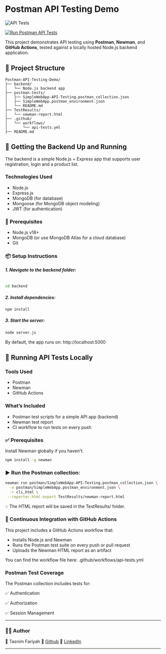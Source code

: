 # Postman API Testing Demo
![API Tests](https://github.com/tfariyah31/Postman-API-Testing-Demo/actions/workflows/main.yml/badge.svg)

[![Run Postman API Tests](https://github.com/tfariyah31/Postman-API-Testing-Demo/actions/workflows/main.yml/badge.svg)](https://github.com/tfariyah31/Postman-API-Testing-Demo/actions/workflows/main.yml)

This project demonstrates API testing using **Postman**, **Newman**, and **GitHub Actions**, tested against a locally hosted Node.js backend application.

## 📁 Project Structure
```
Postman-API-Testing-Demo/
├── backend/
│   └── Node.js backend app
├── postman-tests/
│   ├── SimpleWebApp-API-Testing.postman_collection.json
│   ├── SimpleWebApp.postman_environment.json
│   └── README.md 
├── TestResults/
│   └── newman-report.html
├── .github/
│   └── workflows/
│       └── api-tests.yml 
├── README.md

```


## 🚀 Getting the Backend Up and Running

The backend is a simple Node.js + Express app that supports user registration, login and a product list.

### Technologies Used

- Node.js
- Express.js
- MongoDB (for database)
- Mongoose (for MongoDB object modeling)
- JWT (for authentication)

### 🔧 Prerequisites
- Node.js v18+
- MongoDB (or use MongoDB Atlas for a cloud database)
- Git

### 📦 Setup Instructions
##### 1. Navigate to the backend folder:

```bash

cd backend
```

##### 2. Install dependencies:

```bash
npm install
```

##### 3. Start the server:

```bash
node server.js
```

By default, the app runs on:
http://localhost:5000

## 🔬 Running API Tests Locally

### Tools Used
- Postman
- Newman
- GitHub Actions

### What’s Included
- Postman test scripts for a simple API app (backend)
- Newman test report
- CI workflow to run tests on every push

### ✅ Prerequisites
Install Newman globally if you haven’t:

```bash
npm install -g newman
```

### ▶️ Run the Postman collection:

```bash
newman run postman/SimpleWebApp-API-Testing.postman_collection.json \
  -e postman/SimpleWebApp.postman_environment.json \
  -r cli,html \
 --reporter-html-export TestResults/newman-report.html

```

💡 The HTML report will be saved in the TestResults/ folder.


### 🔄 Continuous Integration with GitHub Actions
This project includes a GitHub Actions workflow that:

- Installs Node.js and Newman
- Runs the Postman test suite on every push or pull request
- Uploads the Newman HTML report as an artifact

You can find the workflow file here:
.github/workflows/api-tests.yml

### Postman Test Coverage
The Postman collection includes tests for:

✅ Authentication 

✅ Authorization 

✅ Session Management 



---


### 👨‍💻 Author
👤 Tasnim Fariyah
🔗 [Github](https://github.com/tfariyah31)
🔗 [LinkedIn](https://www.linkedin.com/in/tasnim-fariyah/)

---

